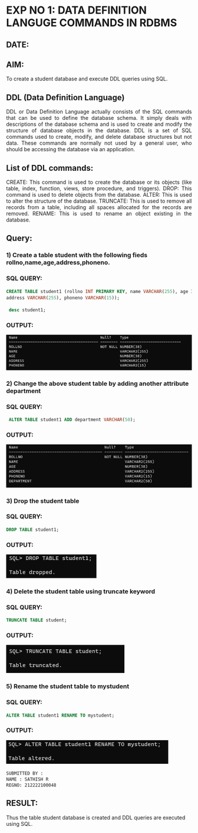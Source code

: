 # EXP NO 1: DATA DEFINITION LANGUGE COMMANDS IN RDBMS

## DATE: 

## AIM:
To create a student database and execute DDL queries using SQL.


## DDL (Data Definition Language)
<div align="justify">
DDL or Data Definition Language actually consists of the SQL commands that can be used to define the database schema. It simply deals with descriptions of the database schema and is used to create and modify the structure of database objects in the database. DDL is a set of SQL commands used to create, modify, and delete database structures but not data. These commands are normally not used by a general user, who should be accessing the database via an application.
</div>
 
## List of DDL commands: 
<div align="justify">
CREATE: This command is used to create the database or its objects (like table, index, function, views, store procedure, and triggers).
DROP: This command is used to delete objects from the database.
ALTER: This is used to alter the structure of the database.
TRUNCATE: This is used to remove all records from a table, including all spaces allocated for the records are removed.
RENAME: This is used to rename an object existing in the database.
</div>

## Query:
### 1) Create a table student with the following fieds rollno,name,age,address,phoneno.

### SQL QUERY: 
```sql
CREATE TABLE student1 (rollno INT PRIMARY KEY, name VARCHAR(255), age INT,
address VARCHAR(255), phoneno VARCHAR(15));
 
 desc student1;
```

### OUTPUT:
![out](d1.png)

### 2) Change the above student table by adding another attribute department

### SQL QUERY: 
```sql
 ALTER TABLE student1 ADD department VARCHAR(50);
 ```
### OUTPUT:
 ![out](d2.png)

### 3) Drop the student table
 
### SQL QUERY: 
```sql
DROP TABLE student1;
```
### OUTPUT:
 ![out](d3.png)

### 4) Delete the student table using truncate keyword

### SQL QUERY: 
```sql
TRUNCATE TABLE student;
```

### OUTPUT:
![out](d4.png)


### 5) Rename the student table to mystudent

### SQL QUERY: 
```sql
ALTER TABLE student1 RENAME TO mystudent;
```
### OUTPUT:
![out](d5.png)

```
SUBMITTED BY :
NAME : SATHISH R
REGNO: 212222100048
```

## RESULT:
  Thus the table student database is created and DDL queries are executed using SQL.
